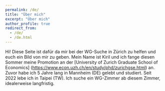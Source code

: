 ```yaml
---
permalink: /de/
title: "Über mich"
excerpt: "Über mich"
author_profile: true
redirect_from: 
  - /de/
  - /de.html
---
```


Hi! Diese Seite ist dafür da mir bei der WG-Suche in Zürich zu helfen und euch ein Bild von mir zu geben. 
Mein Name ist Kiril und ich fange diesen Sommer meine Promotion an der [University of Zurich Graduate School of Economics] (https://www.econ.uzh.ch/en/study/phd/zurichgse.html) an. Zuvor habe ich 5 Jahre lang in Mannheim (DE) gelebt und studiert. Seit 2022 lebe ich in Taipei (TW). Ich suche ein WG-Zimmer ab diesem Zimmer, idealerweise langfristig.
